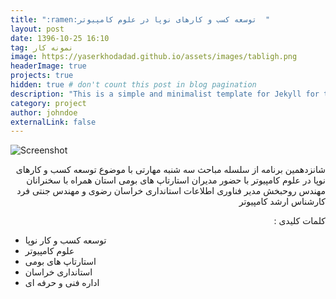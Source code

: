 ```yaml
---
title: ":ramen:توسعه کسب و کارهای نوپا در علوم کامپیوتر  "
layout: post
date: 1396-10-25 16:10
tag: نمونه کار 
image: https://yaserkhodadad.github.io/assets/images/tabligh.png
headerImage: true
projects: true
hidden: true # don't count this post in blog pagination
description: "This is a simple and minimalist template for Jekyll for those who likes to eat noodles."
category: project
author: johndoe
externalLink: false
---
```


![Screenshot](https://yaserkhodadad.github.io/assets/port/p7.png)


<p style="direction:rtl">
شانزدهمین برنامه از سلسله مباحث سه شنبه مهارتی با موضوع توسعه کسب و کارهای نوپا در علوم کامپیوتر با حضور مدیران استارتاپ های بومی استان همراه با سخنرانان مهندس روحبخش مدیر فناوری اطلاعات استانداری خراسان رضوی و مهندس جنتی فرد کارشناس ارشد کامپیوتر
</p>

<p style="direction:rtl">
کلمات کلیدی :<br/>

-  توسعه کسب و کار نوپا <br/>
-  علوم کامپیوتر <br/>
- استارتاپ های بومی  <br/>
-  استانداری خراسان <br/>
-   اداره فنی و حرفه ای <br/>

</p>
